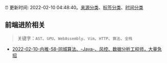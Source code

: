 :alarm_clock: 更新时间: 2022-02-10 04:48:40。[来源分类](../README.md)、[标签分类](../TAGS.md)、[时间分类](../TIMELINE.md)

## 前端进阶相关


> 关键字：`AST`、`GPU`、`WebAssembly`、`Vim`、`HTTP`、`算法`、`全栈`



- [2022-02-10-内推-58-同城算法、-Java-、风控、数据分析工程师，大量急招](https://www.v2ex.com/t/832890) 
